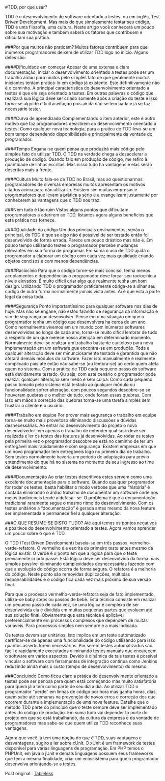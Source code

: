 #TDD, por que usar?

TDD é o desenvolvimento de software orientado a testes, ou em inglês, Test Driven Development. Mas mais do que simplesmente testar seu código, TDD é uma filosofia, uma cultura. Neste artigo você conhecerá um pouco sobre sua motivação e também saberá os fatores que contribuem e dificultam sua prática.

###Por que muitos não praticam?
Muitos fatores contribuem para que inúmeros programadores deixem de utilizar TDD logo no início. Alguns deles são:

####Dificuldade em começar
Apesar de uma extensa e clara documentação, iniciar o desenvolvimento orientado a testes pode ser um trabalho árduo para muitos pelo simples fato de que geralmente muitos iniciantes tentam praticá-lo em código já existente. Este definitivamente não é o caminho. A principal característica do desenvolvimento orientado a testes é que ele seja orientado a testes. Em outras palavras o código que realizará sua lógica deve ser criado somente após a criação do teste e isso torna-se algo de difícil aceitação pois ainda não se tem nada e já se faz necessário testar.

####Curva de aprendizado
Complementando o item anterior, este é outro motivo que faz programadores desistirem do desenvolvimento orientado a testes. Como qualquer nova tecnologia, para a pratica de TDD leva-se um bom tempo dependendo disponibilidade e principalmente da vontade do programador.

####Tempo
Engana-se quem pensa que produzirá mais código pelo simples fato de utilizar TDD. O TDD na verdade chega a desacelerar a produção de código. Quando falo em produção de código, me refiro à quantidade de linhas escritas. Mas nisso tudo há vantagens e elas serão descritas mais a frente.

####Cultura
Muito fala-se de TDD no Brasil, mas ao questionarmos programadores de diversas empresas muitos apresentam os motivos citados acima para não utilizá-lo. Existem sim muitas empresas e programadores que levam a prática a sério e a evangelizam justamente por conhecerem as vantagens que o TDD nos traz.

###Nem tudo é tão ruim
Vistos alguns pontos que dificultam programadores a aderirem ao TDD, listamos agora alguns benefícios que esta prática nos fornece.

####Qualidade do código
Um dos principais ensinamentos, senão o principal, do TDD é que se algo não é possível de ser testado então foi desenvolvido de forma errada. Parece um pouco drástico mas não é. Em pouco tempo utilizando testes o programador percebe mudanças relevantes em sua forma de programar. Em suma o uso de TDD ajuda o programador a elaborar um código com cada vez mais qualidade criando objetos concisos e com menos dependências.

####Raciocínio
Para que o código torne-se mais conciso, tenha menos acoplamentos e dependências o programador deve forçar seu raciocínio a níveis elevados. É muito difícil criar algo que realmente tenha um bom design. Utilizando TDD o programador praticamente obriga-se a olhar seu código de outra forma normalmente jamais vista antes. Aí é que está a parte legal da coisa toda.

####Segurança
Ponto importantíssimo para qualquer software nos dias de hoje. Mas não se engane, não estou falando de segurança da informação e sim de segurança ao desenvolver. Pense em uma situação em que o programador tenha um código que desenvolvera ha cerca de um ano. Como normalmente vivemos em um mundo com inúmeros softwares desenvolvidos ao longo de cada ano, torna-se muito difícil lembrar de tudo a respeito de um que merece nossa atenção em determinado momento. Normalmente deve-se realizar um trabalho bastante cauteloso para nova implementação em um software que encontra-se em produção. Toda e qualquer alteração deve ser minunciosamente testada e garantida que não afetará demais módulos do software. Fazer isto manualmente é realmente complicado pois até então não sabe-se (ou lembra-se) ao certo quem afeta quem no sistema. Com a prática de TDD cada pequeno passo do software está devidamente testado. Ou seja, com este cenário o programador pode realizar qualquer alteração sem medo e sem culpa.
Como cada pequeno passo tomado pelo sistema está testado ao qualquer módulo ou funcionalidade sofrer alteração, com poucos segundos descobre-se se houveram quebras e o melhor de tudo, onde foram essas quebras. Com isso em mãos a correção das quebras torna-se uma tarefa simples sem frustrar o cliente e o usuário.

####Trabalho em equipe
Por prover mais segurança o trabalho em equipe torna-se muito mais proveitoso eliminando discussões e dúvidas desnecessárias. Ao entrar no desenvolvimento do projeto o novo desenvolvedor tem apenas o trabalho de entender qual task deve ser realizada e ler os testes das features já desenvolvidas. Ao rodar os testes pela primeira vez o programador descobre se está no caminho de ter um entregável mais rapidamente e com segurança. Existem empresas em que um novo programador tem entregáveis logo no primeiro dia de trabalho. Sem testes normalmente haveria um período de adaptação para prévio entendimento do que há no sistema no momento de seu ingresso ao time de desenvolvimento.

####Documentação
Ao criar testes descritivos estes servem como uma excelente documentação para o software. Quando qualquer programador for rodar os testes, basta habilitar o modo verbose que uma “história” é contada eliminando o árduo trabalho de documentar um software onde nos meios tradicionais tende a defasar-se. O problema é que a documentação tradicional raramente segue o mesmo ritmo do desenvolvimento. Com os testes unitários a “documentação” é gerada antes mesmo da nova feature ser implementada e permanece fiel a qualquer alteração.


###O QUE RESUME-SE DISTO TUDO?
Até aqui temos os pontos negativos e positivos do desenvolvimento orientado a testes. Agora vamos aprender um pouco sobre o que é TDD.

O TDD (Test Driven Development) baseia-se em três passos, vermelho-verde-refatora. O vermelho é a escrita do primeiro teste antes mesmo da lógica existir. O verde é o ponto em que a lógica para que o teste previamente criado passe. Esta lógica deve ser desenvolvida da forma mais simples possível eliminando complexidades desnecessárias fazendo com que a evolução do código ocorra de forma segura. O refatora é a melhoria do código. Neste ponto são removidas duplicações, múltiplas responsabilidades e o código fica cada vez mais próximo de sua versão final.

Para que o processo vermelho-verde-refatora seja de fato implementado, utiliza-se baby steps ou passos de bebê. Esta técnica consiste em realizar um pequeno passo de cada vez, se uma lógica é complexa de ser desenvolvida ela é dividida em muitas pequenas partes que evoluem até sua solução final. Obviamente que esta técnica é aplicável preferencialmente em processos complexos que dependem de muitas variáveis. Para processos simples nem sempre é a mais indicada.

Os testes devem ser unitários. Isto implica em um teste automatizado certificar-se de apenas uma funcionalidade do código utilizando para isso quantos asserts forem necessários. Por serem testes automatizados são fácil e rapidamente executados eliminando testes manuais que encarecem o software em vários aspectos. Devido à dinâmica de tais testes é possível vincular o software com ferramentas de integração contínua como Jenkins reduzindo ainda mais o custo (tempo de desenvolvimento) do mesmo.


###Concluindo
Como ficou claro a prática do desenvolvimento orientado a testes pode ser penosa para quem está começando mas muito satisfatória para quem já a tem como parte de seu dia a dia. Ao utilizar TDD o programador “perde” em linhas de código por hora mas ganha horas, dias, quem sabe até semanas na prevenção de novos erros e correção dos que ocorrem durante a implementação de uma nova feature. Detalhe que o método TDD parte do princípio que o teste sempre deve ser implementado antes do código de produção.
Em suma tudo vai depender to porte do projeto em que se está trabalhando, da cultura da empresa e da vontade de programadores mas sabe-se que quem utiliza TDD reconhece suas vantagens.

Agora que você já tem uma noção do que é TDD, suas vantagens e desvantagens, sugiro a ler sobre xUnit. O xUnit é um framework de testes disponível para várias linguagens de programação. Em PHP temos o PHPUnit, em java o jUnit e demais linguagens possuem seus frameworks que tem a mesma finalidade, criar um ecossistema para que o programador desenvolva orientando-se a testes.

Post original : [Tableless][1]


  [1]: http://tableless.com.br/tdd-por-que-usar/ 
